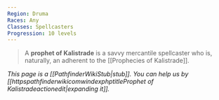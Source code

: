 ```yaml
---
Region: Druma
Races: Any
Classes: Spellcasters
Progression: 10 levels
---
```


> A **prophet of Kalistrade** is a savvy mercantile spellcaster who is, naturally, an adherent to the [[Prophecies of Kalistrade]].



*This page is a [[PathfinderWikiStub|stub]]. You can help us by [[httpspathfinderwikicomwindexphptitleProphet of Kalistradeactionedit|expanding it]].*








